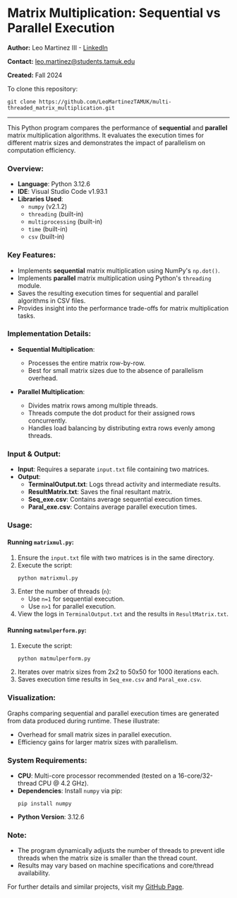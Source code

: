 # Matrix Multiplication: Sequential vs Parallel Execution

**Author:** Leo Martinez III - [LinkedIn](https://www.linkedin.com/in/leo-martinez-iii/)

**Contact:** [leo.martinez@students.tamuk.edu](mailto:leo.martinez@students.tamuk.edu)

**Created:** Fall 2024

To clone this repository:

```
git clone https://github.com/LeoMartinezTAMUK/multi-threaded_matrix_multiplication.git
```

---

This Python program compares the performance of **sequential** and **parallel** matrix multiplication algorithms. It evaluates the execution times for different matrix sizes and demonstrates the impact of parallelism on computation efficiency.

### Overview:

- **Language**: Python 3.12.6
- **IDE**: Visual Studio Code v1.93.1
- **Libraries Used**:
  - `numpy` (v2.1.2)
  - `threading` (built-in)
  - `multiprocessing` (built-in)
  - `time` (built-in)
  - `csv` (built-in)

### Key Features:

- Implements **sequential** matrix multiplication using NumPy's `np.dot()`.
- Implements **parallel** matrix multiplication using Python's `threading` module.
- Saves the resulting execution times for sequential and parallel algorithms in CSV files.
- Provides insight into the performance trade-offs for matrix multiplication tasks.

### Implementation Details:

- **Sequential Multiplication**:
  - Processes the entire matrix row-by-row.
  - Best for small matrix sizes due to the absence of parallelism overhead.

- **Parallel Multiplication**:
  - Divides matrix rows among multiple threads.
  - Threads compute the dot product for their assigned rows concurrently.
  - Handles load balancing by distributing extra rows evenly among threads.

### Input & Output:

- **Input**: Requires a separate `input.txt` file containing two matrices.
- **Output**:
  - **TerminalOutput.txt**: Logs thread activity and intermediate results.
  - **ResultMatrix.txt**: Saves the final resultant matrix.
  - **Seq_exe.csv**: Contains average sequential execution times.
  - **Paral_exe.csv**: Contains average parallel execution times.

### Usage:

#### Running `matrixmul.py`:
1. Ensure the `input.txt` file with two matrices is in the same directory.
2. Execute the script:
   ```
   python matrixmul.py
   ```
3. Enter the number of threads (`n`):
   - Use `n=1` for sequential execution.
   - Use `n>1` for parallel execution.
4. View the logs in `TerminalOutput.txt` and the results in `ResultMatrix.txt`.

#### Running `matmulperform.py`:
1. Execute the script:
   ```
   python matmulperform.py
   ```
2. Iterates over matrix sizes from 2x2 to 50x50 for 1000 iterations each.
3. Saves execution time results in `Seq_exe.csv` and `Paral_exe.csv`.

### Visualization:

Graphs comparing sequential and parallel execution times are generated from data produced during runtime. These illustrate:
- Overhead for small matrix sizes in parallel execution.
- Efficiency gains for larger matrix sizes with parallelism.

### System Requirements:

- **CPU**: Multi-core processor recommended (tested on a 16-core/32-thread CPU @ 4.2 GHz).
- **Dependencies**: Install `numpy` via pip:
  ```
  pip install numpy
  ```
- **Python Version**: 3.12.6

### Note:

- The program dynamically adjusts the number of threads to prevent idle threads when the matrix size is smaller than the thread count.
- Results may vary based on machine specifications and core/thread availability.

For further details and similar projects, visit my [GitHub Page](https://github.com/LeoMartinezTAMUK).


